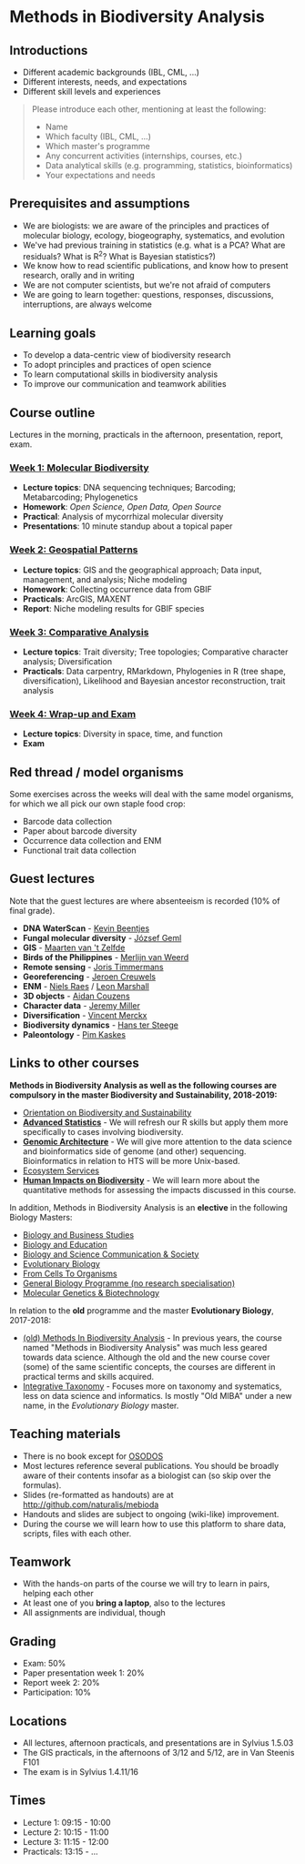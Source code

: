 Methods in Biodiversity Analysis
================================

Introductions
-------------

- Different academic backgrounds (IBL, CML, ...)
- Different interests, needs, and expectations
- Different skill levels and experiences

> Please introduce each other, mentioning at least the following:
> - Name
> - Which faculty (IBL, CML, ...) 
> - Which master's programme
> - Any concurrent activities (internships, courses, etc.)
> - Data analytical skills (e.g. programming, statistics, bioinformatics)
> - Your expectations and needs

Prerequisites and assumptions
-----------------------------

- We are biologists: we are aware of the principles and practices of molecular biology, 
  ecology, biogeography, systematics, and evolution
- We've had previous training in statistics (e.g. what is a 
  PCA? What are residuals? What is R<sup>2</sup>? What is Bayesian statistics?)
- We know how to read scientific publications, and know how to present research, orally 
  and in writing
- We are not computer scientists, but we're not afraid of computers
- We are going to learn together: questions, responses, discussions, interruptions, are 
  always welcome

Learning goals
--------------

- To develop a data-centric view of biodiversity research
- To adopt principles and practices of open science
- To learn computational skills in biodiversity analysis
- To improve our communication and teamwork abilities

Course outline
--------------

Lectures in the morning, practicals in the afternoon, presentation, report, exam.

### [Week 1: Molecular Biodiversity](../)
- **Lecture topics**: DNA sequencing techniques; Barcoding; Metabarcoding; Phylogenetics
- **Homework**: _Open Science, Open Data, Open Source_
- **Practical**: Analysis of mycorrhizal molecular diversity
- **Presentations**: 10 minute standup about a topical paper

### [Week 2: Geospatial Patterns](../../week2)
- **Lecture topics**: GIS and the geographical approach; Data input, management, and 
  analysis; Niche modeling
- **Homework**: Collecting occurrence data from GBIF
- **Practicals**: ArcGIS, MAXENT
- **Report**: Niche modeling results for GBIF species

### [Week 3: Comparative Analysis](../../week3)
- **Lecture topics**: Trait diversity; Tree topologies; Comparative character analysis; 
  Diversification
- **Practicals**: Data carpentry, RMarkdown, Phylogenies in R (tree shape, 
  diversification), Likelihood and Bayesian ancestor reconstruction, trait analysis

### [Week 4: Wrap-up and Exam](../../week4)
- **Lecture topics**: Diversity in space, time, and function
- **Exam**

Red thread / model organisms
----------------------------

Some exercises across the weeks will deal with the same model organisms, for which we
all pick our own staple food crop:

- Barcode data collection
- Paper about barcode diversity
- Occurrence data collection and ENM
- Functional trait data collection

Guest lectures
--------------

Note that the guest lectures are where absenteeism is recorded (10% of final grade).

- **DNA WaterScan** - 
  [Kevin Beentjes](https://science.naturalis.nl/en/people/scientists/kevin-beentjes/)
- **Fungal molecular diversity** - 
  [József Geml](https://science.naturalis.nl/en/people/scientists/jozsef-geml/)
- **GIS** -
  [Maarten van 't Zelfde](https://www.universiteitleiden.nl/medewerkers/maarten-van-t-zelfde)
- **Birds of the Philippines** - 
  [Merlijn van Weerd](https://www.universiteitleiden.nl/en/staffmembers/merlijn-van-weerd)
- **Remote sensing** -
  [Joris Timmermans](https://www.universiteitleiden.nl/medewerkers/joris-timmermans)
- **Georeferencing** - 
  [Jeroen Creuwels](https://www.linkedin.com/in/jeroen-creuwels-81b979a/)
- **ENM** -
  [Niels Raes](https://science.naturalis.nl/en/people/scientists/niels-raes/)
  / [Leon Marshall](https://science.naturalis.nl/en/people/scientists/leon-marshall/)
- **3D objects** -
  [Aidan Couzens](https://science.naturalis.nl/en/people/scientists/aiden-couzens/)
- **Character data** - 
  [Jeremy Miller](https://science.naturalis.nl/en/people/scientists/jeremy-miller/)
- **Diversification** - 
  [Vincent Merckx](https://science.naturalis.nl/en/people/scientists/vincent-merckx/)
- **Biodiversity dynamics** - 
  [Hans ter Steege](https://science.naturalis.nl/en/people/scientists/hans-ter-steege/)
- **Paleontology** - 
  [Pim Kaskes](https://www.researchgate.net/profile/Pim_Kaskes)

Links to other courses
----------------------

**Methods in Biodiversity Analysis as well as the following courses are compulsory in the 
master Biodiversity and Sustainability, 2018-2019:**

- [Orientation on Biodiversity and Sustainability](https://studiegids.leidenuniv.nl/en/courses/show/82523/orientation-in)
-  **[Advanced Statistics](https://studiegids.leidenuniv.nl/en/courses/show/82483/Advanced-Statistics)** - 
  We will refresh our R skills but apply them more specifically to cases involving 
  biodiversity.
- **[Genomic Architecture](https://studiegids.leidenuniv.nl/en/courses/show/82497/genomic-architecture)** -
  We will give more attention to the data science and bioinformatics side of genome 
  (and other) sequencing. Bioinformatics in relation to HTS will be more Unix-based. 
- [Ecosystem Services](https://studiegids.leidenuniv.nl/en/courses/show/82521/ecosystem-services)
- **[Human Impacts on Biodiversity](https://studiegids.leidenuniv.nl/en/courses/show/82491/conservation_biology)** - 
  We will learn more about the quantitative methods for assessing the impacts discussed in this course.

In addition, Methods in Biodiversity Analysis is an **elective** in the following Biology Masters:

- [Biology and Business Studies](https://studiegids.leidenuniv.nl/en/studies/show/6589/biology_biology_and_science-based_business)
- [Biology and Education](https://studiegids.leidenuniv.nl/en/studies/show/6587/biology_biology_and_education)
- [Biology and Science Communication & Society](https://studiegids.leidenuniv.nl/en/studies/show/6591/biology_biology_and_science_communication_society)
- [Evolutionary Biology](https://studiegids.leidenuniv.nl/en/studies/show/6593/biology_evolution_biodiversity_and_conservation)
- [From Cells To Organisms](https://studiegids.leidenuniv.nl/en/studies/show/6595/plant-sciences-and-natural-products)
- [General Biology Programme (no research specialisation)](https://studiegids.leidenuniv.nl/en/studies/show/6597/biology-general-biology-programme-no-research-specialisation)
- [Molecular Genetics & Biotechnology](https://studiegids.leidenuniv.nl/en/studies/show/6599/microbial-biotechnology-and-health)

In relation to the **old** programme and the master **Evolutionary Biology**, 2017-2018:

- [(old) Methods In Biodiversity Analysis](https://studiegids.leidenuniv.nl/courses/show/56721/Methods-in-Biodiversity-Analysis) - 
  In previous years, the course named "Methods in Biodiversity Analysis" was much
  less geared towards data science. Although the old and the new course cover (some)
  of the same scientific concepts, the courses are different in practical terms and 
  skills acquired.
- [Integrative Taxonomy](https://studiegids.leidenuniv.nl/courses/show/72333/integrative-taxonomy) - 
  Focuses more on taxonomy and systematics, less on data science and informatics. Is 
  mostly "Old MIBA" under a new name, in the _Evolutionary Biology_ master.

Teaching materials
------------------

- There is no book except for [OSODOS](https://pfern.github.io/OSODOS/gitbook/)
- Most lectures reference several publications. You should be broadly aware of their
  contents insofar as a biologist can (so skip over the formulas).
- Slides (re-formatted as handouts) are at http://github.com/naturalis/mebioda
- Handouts and slides are subject to ongoing (wiki-like) improvement.
- During the course we will learn how to use this platform to share data, scripts, files 
  with each other.

Teamwork
--------

- With the hands-on parts of the course we will try to learn in pairs, helping each other
- At least one of you **bring a laptop**, also to the lectures
- All assignments are individual, though

Grading
-------

- Exam: 50%
- Paper presentation week 1: 20%
- Report week 2: 20%
- Participation: 10%

Locations
---------

- All lectures, afternoon practicals, and presentations are in Sylvius 1.5.03
- The GIS practicals, in the afternoons of 3/12 and 5/12, are in Van Steenis F101
- The exam is in Sylvius 1.4.11/16

Times
-----

- Lecture 1: 09:15 - 10:00
- Lecture 2: 10:15 - 11:00
- Lecture 3: 11:15 - 12:00
- Practicals: 13:15 - ...
